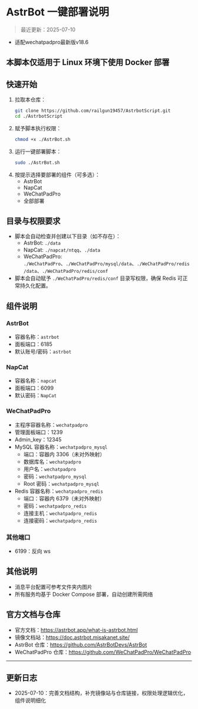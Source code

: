 # AstrBot 一键部署说明

> 最近更新：2025-07-10
- 适配wechatpadpro最新版v18.6 

## **本脚本仅适用于 Linux 环境下使用 Docker 部署**

## 快速开始

1. 拉取本仓库：
   ```bash
   git clone https://github.com/railgun19457/AstrbotScript.git
   cd ./AstrbotScript
   ```
2. 赋予脚本执行权限：
   ```bash
   chmod +x ./AstrBot.sh
   ```
3. 运行一键部署脚本：
   ```bash
   sudo ./AstrBot.sh
   ```
4. 按提示选择要部署的组件（可多选）：
   - AstrBot
   - NapCat
   - WeChatPadPro
   - 全部部署

## 目录与权限要求
- 脚本会自动检查并创建以下目录（如不存在）：
  - AstrBot: `./data`
  - NapCat: `./napcat/ntqq`、`./data`
  - WeChatPadPro: `./WeChatPadPro`、`./WeChatPadPro/mysql/data`、`./WeChatPadPro/redis/data`、`./WeChatPadPro/redis/conf`
- 脚本会自动赋予 `./WeChatPadPro/redis/conf` 目录写权限，确保 Redis 可正常持久化配置。

## 组件说明

### AstrBot
- 容器名称：`astrbot`
- 面板端口：6185
- 默认账号/密码：`astrbot`

### NapCat
- 容器名称：`napcat`
- 面板端口：6099
- 默认密码：`NapCat`

### WeChatPadPro
- 主程序容器名称：`wechatpadpro`
- 管理面板端口：1239
- Admin_key：12345
- MySQL 容器名称：`wechatpadpro_mysql`
  - 端口：容器内 3306（未对外映射）
  - 数据库名：`wechatpadpro`
  - 用户名：`wechatpadpro`
  - 密码：`wechatpadpro_mysql`
  - Root 密码：`wechatpadpro_mysql`
- Redis 容器名称：`wechatpadpro_redis`
  - 端口：容器内 6379（未对外映射）
  - 密码：`wechatpadpro_redis`
  - 连接主机：`wechatpadpro_redis`
  - 连接密码：`wechatpadpro_redis`

### 其他端口
- 6199：反向 ws

## 其他说明
- 消息平台配置可参考文件夹内图片
- 所有服务均基于 Docker Compose 部署，自动创建所需网络

## 官方文档与仓库
- 官方文档：https://astrbot.app/what-is-astrbot.html
- 镜像文档站：https://doc.astrbot.misakanet.site/
- AstrBot 仓库：https://github.com/AstrBotDevs/AstrBot
- WeChatPadPro 仓库：https://github.com/WeChatPadPro/WeChatPadPro


---

## 更新日志

- 2025-07-10：完善文档结构，补充镜像站与仓库链接，权限处理逻辑优化，组件说明细化
